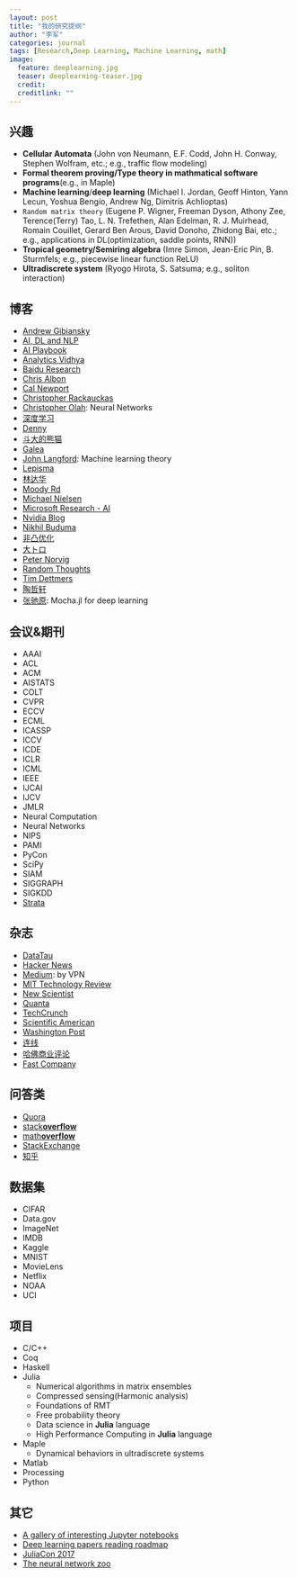 ```yaml
---
layout: post
title: "我的研究提纲"
author: "李军"
categories: journal
tags: [Research,Deep Learning, Machine Learning, math]
image:
  feature: deeplearning.jpg
  teaser: deeplearning-teaser.jpg
  credit:
  creditlink: ""
---
```


## 兴趣

* <b>Cellular Automata</b> (John von Neumann, E.F. Codd, John H. Conway, Stephen Wolfram, etc.; e.g., traffic flow modeling)
* <b>Formal theorem proving/Type theory in mathmatical software programs</b>(e.g., in Maple)
* <b>Machine learning</b>/<b>deep learning</b> (Michael I. Jordan, Geoff Hinton, Yann Lecun, Yoshua Bengio, Andrew Ng, Dimitris Achlioptas)
* `Random matrix theory` (Eugene P. Wigner, Freeman Dyson, Athony Zee, Terence(Terry) Tao, L. N. Trefethen, Alan Edelman, R. J. Muirhead, Romain Couillet, Gerard Ben Arous, David Donoho, Zhidong Bai, etc.; e.g., applications in DL(optimization, saddle points, RNN))
* <b>Tropical geometry/Semiring algebra</b> (Imre Simon, Jean-Eric Pin, B. Sturmfels; e.g., piecewise linear function ReLU)
* <b>Ultradiscrete system</b> (Ryogo Hirota, S. Satsuma; e.g., soliton interaction)

## 博客

* [Andrew Gibiansky](http://andrew.gibiansky.com)
* [AI, DL and NLP](http://www.wildml.com)
* [AI Playbook](http://aiplaybook.a16z.com)
* [Analytics Vidhya](https://www.analyticsvidhya.com/blog/)
* [Baidu Research](research.baidu.com)
* [Chris Albon](https://chrisalbon.com)
* [Cal Newport](http://calnewport.com)
* [Christopher Rackauckas](http://www.stochasticlifestyle.com)
* [Christopher Olah](http://colah.github.io): Neural Networks
* [深度学习](http://deeplearning.net/reading-list/)
* [Denny](http://blog.dennybritz.com)
* [斗大的熊猫](http://blog.topspeedsnail.com)
* [Galea](https://galeascience.wordpress.com)
* [John Langford](http://hunch.net): Machine learning theory
* [Lepisma](https://lepisma.github.io/archive/)
* [林达华](https://dahuasky.wordpress.com)
* [Moody Rd](http://blog.mrtz.org)
* [Michael Nielsen](http://michaelnielsen.org)
* [Microsoft Research - AI](https://blogs.microsoft.com/ai/)
* [Nvidia Blog](https://devblogs.nvidia.com/parallelforall/)
* [Nikhil Buduma](http://nikhilbuduma.com)
* [非凸优化](http://www.offconvex.org)
* [大トロ](http://blog.otoro.net)
* [Peter Norvig](http://norvig.com)
* [Random Thoughts](http://rt.dgyblog.com/ref/ref-learning-deep-learning.html)
* [Tim Dettmers](http://timdettmers.com)
* [陶哲轩](https://terrytao.wordpress.com)
* [张驰原](http://blog.pluskid.org/?page_id=683): Mocha.jl for deep learning

## 会议&期刊

+ AAAI
+ ACL
+ ACM
+ AISTATS
+ COLT
+ CVPR
+ ECCV
+ ECML
+ ICASSP
+ ICCV
+ ICDE
+ ICLR
+ ICML
+ IEEE
+ IJCAI
+ IJCV
+ JMLR
+ Neural Computation
+ Neural Networks
+ NIPS
+ PAMI
+ PyCon
+ SciPy
+ SIAM
+ SIGGRAPH
+ SIGKDD
+ [Strata](https://conferences.oreilly.com/strata)

## 杂志

* [DataTau](http://www.datatau.com)
* [Hacker News](https://news.ycombinator.com)
* [Medium](https://medium.com): by VPN
* [MIT Technology Review](https://www.technologyreview.com)
* [New Scientist](https://www.newscientist.com)
* [Quanta](https://www.quantamagazine.org)
* [TechCrunch](https://techcrunch.com)
* [Scientific American](https://www.scientificamerican.com)
* [Washington Post](https://www.washingtonpost.com)
* [连线](https://www.wired.com/category/magazine/)
* [哈佛商业评论](https://hbr.org)
* [Fast Company](https://www.fastcompany.com)

## 问答类

* [Quora](https://www.quora.com)
* [stack**overflow**](https://stackoverflow.com)
* [math**overflow**](https://mathoverflow.net)
* [StackExchange](https://stackexchange.com)
* [知乎](https://www.zhihu.com)

## 数据集

* CIFAR
* Data.gov
* ImageNet
* IMDB
* Kaggle
* MNIST
* MovieLens
* Netflix
* NOAA
* UCI

## 项目

* C/C++
* Coq
* Haskell
* Julia
  * Numerical algorithms in matrix ensembles
  * Compressed sensing(Harmonic analysis)
  * Foundations of RMT
  * Free probability theory
  * Data science in **Julia** language
  * High Performance Computing in **Julia** language
* Maple
  * Dynamical behaviors in ultradiscrete systems
* Matlab
* Processing
* Python


## 其它

* [A gallery of interesting Jupyter notebooks](https://github.com/jupyter/jupyter/wiki/A-gallery-of-interesting-Jupyter-Notebooks)
* [Deep learning papers reading roadmap](https://github.com/songrotek/Deep-Learning-Papers-Reading-Roadmap)
* [JuliaCon 2017](http://juliacon.org/2017/talks#workshop-2)
* [The neural network zoo](http://www.asimovinstitute.org/neural-network-zoo/)

